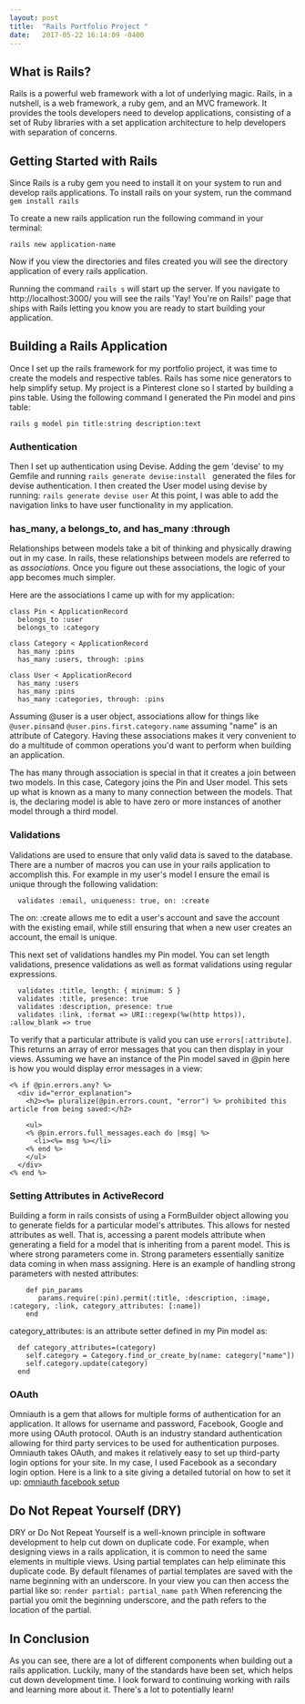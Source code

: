 ```yaml
---
layout: post
title:  "Rails Portfolio Project "
date:   2017-05-22 16:14:09 -0400
---
```



## What is Rails? 

Rails is a powerful web framework with a lot of underlying magic. Rails, in a nutshell, is a web framework, a ruby gem, and an MVC framework. It provides the tools developers need to develop applications, consisting of a set of Ruby libraries with a set application architecture to help developers with separation of concerns. 

## Getting Started with Rails 

Since Rails is a ruby gem you need to install it on your system to run and develop rails applications. To install rails on your system, run the command `gem install rails` 

To create a new rails application run the following command in your terminal: 

`rails new application-name`

Now if you view the directories and files created you will see the directory application of every rails application. 

Running the command `rails s` will start up the server. If you navigate to http://localhost:3000/ you will see the rails  'Yay! You're on Rails!' page that ships with Rails letting you know you are ready to start building your application. 

## Building a Rails Application 

Once I set up the rails framework for my portfolio project, it was time to create the models and respective tables. Rails has some nice generators to help simplify setup. My project is a Pinterest clone so I started by building a pins table. Using the following command I generated the Pin model and pins table: 

`rails g model pin title:string description:text`

### Authentication 

Then I set up authentication using Devise. Adding the gem 'devise' to my Gemfile and running `rails generate devise:install
` generated the files for devise authentication. I then created the User model using devise by running: `rails generate devise user` At this point, I was able to add the navigation links to have user functionality in my application. 


### has_many, a belongs_to, and has_many :through

Relationships between models take a bit of thinking and physically drawing out in my case. In rails, these relationships between models are referred to as *associations*. Once you figure out these associations, the logic of your app becomes much simpler. 

Here are the associations I came up with for my application: 

```
class Pin < ApplicationRecord
  belongs_to :user 
  belongs_to :category
```

```
class Category < ApplicationRecord
  has_many :pins 
  has_many :users, through: :pins 
```

```
class User < ApplicationRecord
  has_many :users
  has_many :pins 
  has_many :categories, through: :pins 
```

Assuming @user is a user object, associations allow for things like `@user.pins`and `@user.pins.first.category.name` assuming "name" is an attribute of Category. Having these associations makes it very convenient to do a multitude of common operations you'd want to perform when building an application. 

The has many through association is special in that it creates a join between two models. In this case, Category joins the Pin and User model. This sets up what is known as a many to many connection between the models. That is, the declaring model is able to have zero or more instances of another model through a third model. 

### Validations

Validations are used to ensure that only valid data is saved to the database. There are a number of macros you can use in your rails application to accomplish this. For example in my user's model I ensure the email is unique through the following validation: 

```
  validates :email, uniqueness: true, on: :create
```

The on: :create allows me to edit a user's account and save the account with the existing email, while still ensuring that when a new user creates an account, the email is unique. 

This next set of validations handles my Pin model. You can set length validations, presence validations as well as format validations using regular expressions. 

```
  validates :title, length: { minimum: 5 }
  validates :title, presence: true 
  validates :description, presence: true 
  validates :link, :format => URI::regexp(%w(http https)), :allow_blank => true
```

To verify that a particular attribute is valid you can use `errors[:attribute]`. This returns an array of error messages that you can then display in your views. Assuming we have an instance of the Pin model saved in @pin here is how you would display error messages in a view: 

```
<% if @pin.errors.any? %>
  <div id="error_explanation">
    <h2><%= pluralize(@pin.errors.count, "error") %> prohibited this article from being saved:</h2>
 
    <ul>
    <% @pin.errors.full_messages.each do |msg| %>
      <li><%= msg %></li>
    <% end %>
    </ul>
  </div>
<% end %>
```


### Setting Attributes in ActiveRecord 

Building a form in rails consists of using a FormBuilder object allowing you to generate fields for a particular model's attributes.  This allows for nested attributes as well. That is, accessing a parent models attribute when generating a field for a model that is inheriting from a parent model. This is where strong parameters come in. Strong parameters essentially sanitize data coming in when mass assigning. Here is an example of handling strong parameters with nested attributes: 

```
    def pin_params
       params.require(:pin).permit(:title, :description, :image, :category, :link, category_attributes: [:name])
    end
```

category_attributes: is an attribute setter defined in my Pin model as: 

```
  def category_attributes=(category)
    self.category = Category.find_or_create_by(name: category["name"])
    self.category.update(category)
  end
```


### OAuth

Omniauth is a gem that allows for multiple forms of authentication for an application. It allows for username and password, Facebook, Google and more using OAuth protocol. OAuth is an industry standard authentication allowing for third party services to be used for authentication purposes. Omniauth takes OAuth, and makes it relatively easy to set up third-party login options for your site. In my case, I used Facebook as a secondary login option. Here is a link to a site giving a detailed tutorial on how to set it up: [omniauth facebook setup](http://richonrails.com/articles/facebook-authentication-in-ruby-on-rails) 

## Do Not Repeat Yourself (DRY) 

DRY or Do Not Repeat Yourself is a well-known principle in software development to help cut down on duplicate code. For example, when designing views in a rails application, it is common to need the same elements in multiple views. Using partial templates can help eliminate this duplicate code. By default filenames of partial templates are saved with the name beginning with an underscore. In your view you can then access the partial like so: `render partial: partial_name path` When referencing the partial you omit the beginning underscore, and the path refers to the location of the partial. 


## In Conclusion

As you can see, there are a lot of different components when building out a rails application. Luckily, many of the standards have been set, which helps cut down development time. I look forward to continuing working with rails and learning more about it. There's a lot to potentially learn! 











            
            




